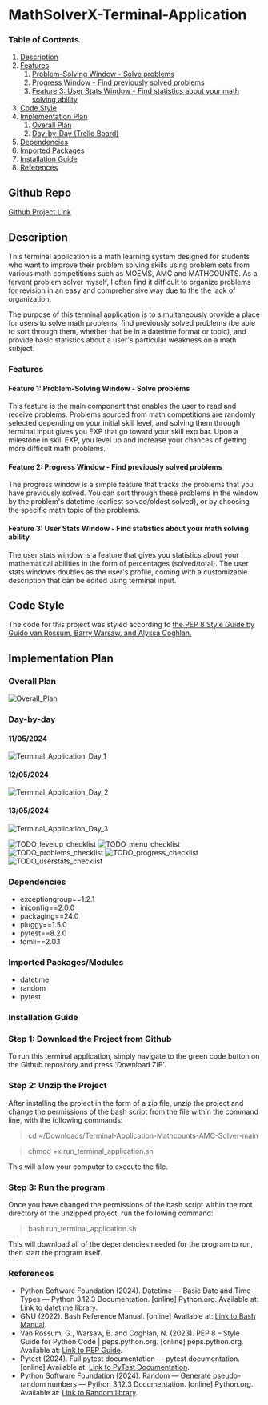# MathSolverX-Terminal-Application

### Table of Contents
1. [Description](#Description)
2. [Features](#Features)
    1. [Problem-Solving Window - Solve problems](#feature1)
    2. [Progress Window - Find previously solved problems](#feature2)
    3. [Feature 3: User Stats Window - Find statistics about your math solving ability](#feature3)
3. [Code Style](#CodeStyle)
4. [Implementation Plan](#paragraph2)
    1. [Overall Plan](#OverallPlan)    
    2. [Day-by-Day (Trello Board)](#Day-by-Day)
5. [Dependencies](#Dependencies)
6. [Imported Packages](#ImportedPackages)
7. [Installation Guide](#InstallationGuide)
8. [References](#References)

## Github Repo

[Github Project Link](https://github.com/duskpeyl/MathSolverX-Terminal-Application)

## Description <a name="Description"></a>

This terminal application is a math learning system designed for students who want to improve their problem solving skills using problem sets from various math competitions such as MOEMS, AMC and MATHCOUNTS. As a fervent problem solver myself, I often find it difficult to organize problems for revision in an easy and comprehensive way due to the the lack of organization.

The purpose of this terminal application is to simultaneously provide a place for users to solve math problems, find previously solved problems (be able to sort through them, whether that be in a datetime format or topic), and provide basic statistics about a user's particular weakness on a math subject.

### Features <a name="Features"></a>

#### Feature 1: Problem-Solving Window - Solve problems <a name="feature1"></a>

This feature is the main component that enables the user to read and receive problems. Problems sourced from math competitions are randomly selected depending on your initial skill level, and solving them through terminal input gives you EXP that go toward your skill exp bar. Upon a milestone in skill EXP, you level up and increase your chances of getting more difficult math problems.

#### Feature 2: Progress Window - Find previously solved problems <a name="feature2"></a>

The progress window is a simple feature that tracks the problems that you have previously solved. You can sort through these problems in the window by the problem's datetime (earliest solved/oldest solved), or by choosing the specific math topic of the problems.

#### Feature 3: User Stats Window - Find statistics about your math solving ability <a name="feature3"></a>

The user stats window is a feature that gives you statistics about your mathematical abilities in the form of percentages (solved/total). The user stats windows doubles as the user's profile, coming with a customizable description that can be edited using terminal input.

## Code Style <a name="CodeStyle"></a>

The code for this project was styled according to [the PEP 8 Style Guide by Guido van Rossum, Barry Warsaw, and Alyssa Coghlan.](https://peps.python.org/pep-0008/)

## Implementation Plan <a name="ImplementationPlan"></a>

### Overall Plan <a name="OverallPlan"></a>

![Overall_Plan](./docs/Overall_Plan.PNG)

### Day-by-day <a name="Day-by-day"></a>

#### 11/05/2024

![Terminal_Application_Day_1](./docs/Terminal_Application_Day_by_Day_1.PNG)

#### 12/05/2024

![Terminal_Application_Day_2](./docs/Terminal_Application_Day_by_Day_2.PNG)

#### 13/05/2024

![Terminal_Application_Day_3](./docs/Terminal_Application_Day_by_Day_3.PNG)

![TODO_levelup_checklist](./docs/todo_levelup.PNG)
![TODO_menu_checklist](./docs/todo_menu.PNG)
![TODO_problems_checklist](./docs/todo_problems.PNG)
![TODO_progress_checklist](./docs/todo_progress.PNG)
![TODO_userstats_checklist](./docs/todo_userstats.PNG)

### Dependencies <a name="Dependencies"></a>

* exceptiongroup==1.2.1
* iniconfig==2.0.0
* packaging==24.0
* pluggy==1.5.0
* pytest==8.2.0
* tomli==2.0.1

### Imported Packages/Modules <a name="ImportedPackages"></a>

* datetime
* random
* pytest

### Installation Guide <a name="InstallationGuide"></a>

### Step 1: Download the Project from Github

To run this terminal application, simply navigate to the green code button on the Github repository and press 'Download ZIP'.

### Step 2: Unzip the Project

After installing the project in the form of a zip file, unzip the project and change the permissions of the bash script from the file within the command line, with the following commands:

> cd ~/Downloads/Terminal-Application-Mathcounts-AMC-Solver-main

> chmod +x run_terminal_application.sh

This will allow your computer to execute the file.

### Step 3: Run the program

Once you have changed the permissions of the bash script within the root directory of the unzipped project, run the following command:

> bash run_terminal_application.sh

This will download all of the dependencies needed for the program to run, then start the program itself.

### References <a name="References"></a>

* Python Software Foundation (2024). Datetime — Basic Date and Time Types — Python 3.12.3 Documentation. [online] Python.org. Available at: [Link to datetime library](https://docs.python.org/3/library/datetime.html).
* GNU (2022). Bash Reference Manual. [online] Available at: [Link to Bash Manual](https://www.gnu.org/software/bash/manual/bash.html).
* Van Rossum, G., Warsaw, B. and Coghlan, N. (2023). PEP 8 – Style Guide for Python Code | peps.python.org. [online] peps.python.org. Available at: [Link to PEP Guide](https://peps.python.org/pep-0008/).
* Pytest (2024). Full pytest documentation — pytest documentation. [online] Available at: [Link to PyTest Documentation](https://docs.pytest.org/en/8.2.x/contents.html).
* Python Software Foundation (2024). Random — Generate pseudo-random numbers — Python 3.12.3 Documentation. [online] Python.org. Available at: [Link to Random library](https://docs.python.org/3/library/random.html).
